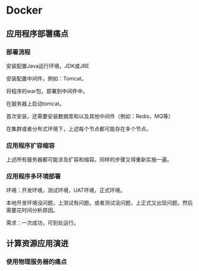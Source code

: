 # Docker

## 应用程序部署痛点

### 部署流程

安装配置Java运行环境，JDK或JRE

安装配置中间件，例如：Tomcat。

将程序的war包，部署到中间件中。

在服务器上启动tomcat。

首次安装，还需要安装数据库和以及其他中间件（例如：Redis，MQ等）

在集群或者分布式环境下，上述每个节点都可能存在多个节点。



### 应用程序扩容缩容

上述所有服务器都可能涉及扩容和缩容。同样的步骤又得重新实施一遍。



### 应用程序多环境部署

环境：开发环境，测试环境，UAT环境，正式环境。

本地开发环境没问题，上测试有问题。或者测试没问题，上正式又出现问题。然后需要花时间分析原因。

需求：一次成功，可到处运行。



## 计算资源应用演进

### 使用物理服务器的痛点

